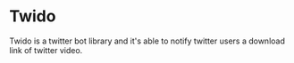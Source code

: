 # Twido
Twido is a twitter bot library and it's able to notify twitter users a download link of twitter video.
